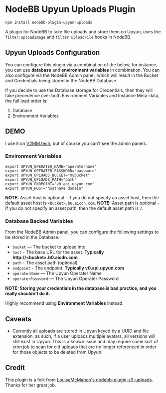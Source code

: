 # NodeBB Upyun Uploads Plugin

`npm install nodebb-plugin-upyun-uploads`

A plugin for NodeBB to take file uploads and store them on Upyun, uses the `filter:uploadImage` and `filter:uploadFile` hooks in NodeBB.


## Upyun Uploads Configuration


You can configure this plugin via a combination of the below, for instance, you can use **database** and **environment variables** in combination. You can also configure via the NodeBB Admin panel, which will result in the Bucket and Credentials being stored in the NodeBB Database.

If you decide to use the Database storage for Credentials, then they will take precedence over both Environment Variables and Instance Meta-data, the full load order is:

1. Database
2. Environment Variables

## DEMO

I use it on [V2MM.tech](https://v2mm.tech), but of course you can't see the admin panels.

### Environment Variables

```
export UPYUN_OPERATER_NAME="operatername"
export UPYUN_OPERATER_PASSWORD="password"
export UPYUN_UPLOADS_BUCKET="mybucket"
export UPYUN_UPLOADS_PATH="path"
export UPYUN_ENDPOINT="v0.api.upyun.com"
export UPYUN_HOST="hostname domain"
```

**NOTE:** Asset host is optional - If you do not specify an asset host, then the default asset host is `<bucket>.b0.aicdn.com`.
**NOTE:** Asset path is optional - If you do not specify an asset path, then the default asset path is `/`.

### Database Backed Variables

From the NodeBB Admin panel, you can configure the following settings to be stored in the Database:

* `bucket` — The bucket to upload into
* `host` - The base URL for the asset.  **Typically http://\<bucket\>.b0.aicdn.com**
* `path` - The asset path (optional)
* `endpoint` - The endpoint. **Typically v0.api.upyun.com**
* `operaterName` — The Upyun Operater Name
* `operaterPassword` — The Upyun Operater Password

**NOTE: Storing your credentials in the database is bad practice, and you really shouldn't do it.**

Highly recommend using **Environment Variables** instead.

## Caveats

* Currently all uploads are stored in Upyun keyed by a UUID and file extension, as such, if a user uploads multiple avatars, all versions will still exist in Upyun. This is a known issue and may require some sort of cron job to scan for old uploads that are no longer referenced in order for those objects to be deleted from Upyun.

## Credit

This plugin is a folk from [LouiseMcMahon's nodebb-plugin-s3-uploads](https://github.com/LouiseMcMahon/nodebb-plugin-s3-uploads). Thanks for her great job.
